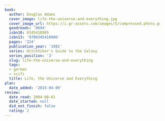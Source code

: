 ```yaml
---
book:
  author: Douglas Adams
  cover_image: life-the-universe-and-everything.jpg
  cover_image_url: https://i.gr-assets.com/images/S/compressed.photo.goodreads.com/books/1333577589l/8694._SX98_.jpg
  goodreads: '8694'
  isbn10: 0345418905
  isbn13: '9780345418906'
  pages: '224'
  publication_year: '1982'
  series: Hitchhiker's Guide to the Galaxy
  series_position: '3'
  slug: life-the-universe-and-everything
  tags:
  - german
  - scifi
  title: Life, the Universe and Everything
plan:
  date_added: '2015-04-09'
review:
  date_read: 2004-08-01
  date_started: null
  did_not_finish: false
  rating: 2
---
```

